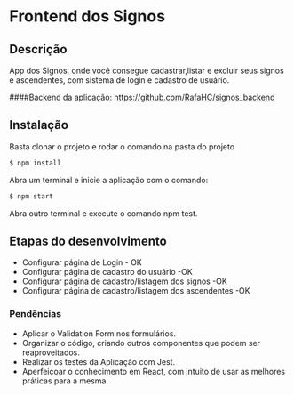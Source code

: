 # Frontend dos Signos

## Descrição

  App dos Signos, onde você consegue cadastrar,listar e excluir seus signos e ascendentes, com sistema de login e cadastro de usuário.
  
  ####Backend da aplicação: https://github.com/RafaHC/signos_backend
  
## Instalação

Basta clonar o projeto e rodar o comando na pasta do projeto
```bash
$ npm install 
```

Abra um terminal e inicie a aplicação com o comando:
```bash
$ npm start 
```

Abra outro terminal e execute o comando npm test.

## Etapas do desenvolvimento

- Configurar página de Login - OK
- Configurar página de cadastro do usuário -OK
- Configurar página de cadastro/listagem dos signos -OK
- Configurar página de cadastro/listagem dos ascendentes -OK


### Pendências

- Aplicar o Validation Form nos formulários.
- Organizar o código, criando outros componentes que podem ser reaproveitados.
- Realizar os testes da Aplicação com Jest.
- Aperfeiçoar o conhecimento em React, com intuito de usar as melhores práticas para a mesma.

  
